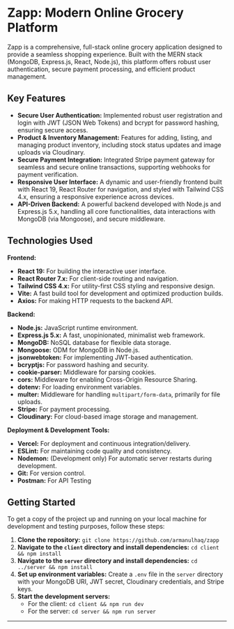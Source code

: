 # Zapp: Modern Online Grocery Platform

Zapp is a comprehensive, full-stack online grocery application designed to provide a seamless shopping experience. Built with the MERN stack (MongoDB, Express.js, React, Node.js), this platform offers robust user authentication, secure payment processing, and efficient product management.

## Key Features

-   **Secure User Authentication:** Implemented robust user registration and login with JWT (JSON Web Tokens) and bcrypt for password hashing, ensuring secure access.
-   **Product & Inventory Management:** Features for adding, listing, and managing product inventory, including stock status updates and image uploads via Cloudinary.
-   **Secure Payment Integration:** Integrated Stripe payment gateway for seamless and secure online transactions, supporting webhooks for payment verification.
-   **Responsive User Interface:** A dynamic and user-friendly frontend built with React 19, React Router for navigation, and styled with Tailwind CSS 4.x, ensuring a responsive experience across devices.
-   **API-Driven Backend:** A powerful backend developed with Node.js and Express.js 5.x, handling all core functionalities, data interactions with MongoDB (via Mongoose), and secure middleware.

## Technologies Used

**Frontend:**

-   **React 19:** For building the interactive user interface.
-   **React Router 7.x:** For client-side routing and navigation.
-   **Tailwind CSS 4.x:** For utility-first CSS styling and responsive design.
-   **Vite:** A fast build tool for development and optimized production builds.
-   **Axios:** For making HTTP requests to the backend API.

**Backend:**

-   **Node.js:** JavaScript runtime environment.
-   **Express.js 5.x:** A fast, unopinionated, minimalist web framework.
-   **MongoDB:** NoSQL database for flexible data storage.
-   **Mongoose:** ODM for MongoDB in Node.js.
-   **jsonwebtoken:** For implementing JWT-based authentication.
-   **bcryptjs:** For password hashing and security.
-   **cookie-parser:** Middleware for parsing cookies.
-   **cors:** Middleware for enabling Cross-Origin Resource Sharing.
-   **dotenv:** For loading environment variables.
-   **multer:** Middleware for handling `multipart/form-data`, primarily for file uploads.
-   **Stripe:** For payment processing.
-   **Cloudinary:** For cloud-based image storage and management.

**Deployment & Development Tools:**

-   **Vercel:** For deployment and continuous integration/delivery.
-   **ESLint:** For maintaining code quality and consistency.
-   **Nodemon:** (Development only) For automatic server restarts during development.
-   **Git:** For version control.
-   **Postman:** For API Testing

## Getting Started

To get a copy of the project up and running on your local machine for development and testing purposes, follow these steps:

1.  **Clone the repository:**
    `git clone https://github.com/armanulhaq/zapp`
2.  **Navigate to the `client` directory and install dependencies:**
    `cd client && npm install`
3.  **Navigate to the `server` directory and install dependencies:**
    `cd ../server && npm install`
4.  **Set up environment variables:** Create a `.env` file in the `server` directory with your MongoDB URI, JWT secret, Cloudinary credentials, and Stripe keys.
5.  **Start the development servers:**
    -   For the client: `cd client && npm run dev`
    -   For the server: `cd server && npm run server`

---
